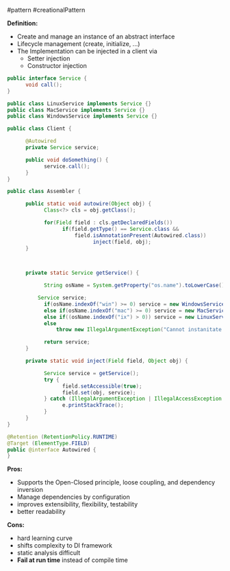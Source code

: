 #pattern #creationalPattern 

**Definition:**
- Create and manage an instance of an abstract interface
- Lifecycle management (create, initialize, ...)
- The Implementation can be injected in a client via
	- Setter injection
	- Constructor injection

```java
public interface Service {
      void call();
}

public class LinuxService implements Service {}
public class MacService implements Service {}
public class WindowsService implements Service {}

public class Client {

      @Autowired
      private Service service;

      public void doSomething() {
            service.call();
      }
}

public class Assembler {

      public static void autowire(Object obj) {
            Class<?> cls = obj.getClass();

            for(Field field : cls.getDeclaredFields())
                  if(field.getType() == Service.class && 
	                  field.isAnnotationPresent(Autowired.class))
							inject(field, obj);          
      }

  

      private static Service getService() {

            String osName = System.getProperty("os.name").toLowerCase();

          Service service;
            if(osName.indexOf("win") >= 0) service = new WindowsService();
            else if(osName.indexOf("mac") >= 0) service = new MacService();
            else if((osName.indexOf("ix") > 0)) service = new LinuxService();
            else
				throw new IllegalArgumentException("Cannot instanitate " + osName);

            return service;
      }

      private static void inject(Field field, Object obj) {

            Service service = getService();
            try {
                  field.setAccessible(true);
                  field.set(obj, service);
            } catch (IllegalArgumentException | IllegalAccessException e) {
                  e.printStackTrace();
            }          
      }
}

@Retention (RetentionPolicy.RUNTIME)
@Target (ElementType.FIELD)
public @interface Autowired {
}

```
**Pros:**
- Supports the Open-Closed principle, loose coupling, and dependency inversion
- Manage dependencies by configuration
- improves extensibility, flexibility, testability
- better readability

**Cons:** 
- hard learning curve
- shifts complexity to DI framework
- static analysis difficult
- **Fail at run time** instead of compile time